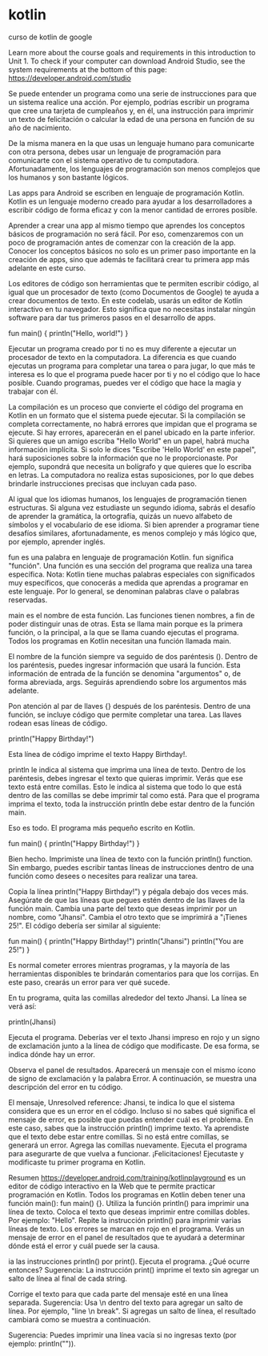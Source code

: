 # kotlin
curso de kotlin de google

Learn more about the course goals and requirements in this introduction to Unit 1. To check if your computer can download Android Studio, see the system requirements at the 
bottom of this page: https://developer.android.com/studio

Se puede entender un programa como una serie de instrucciones para que un sistema realice una acción. Por ejemplo, podrías escribir un programa que cree una tarjeta de cumpleaños
y, en él, una instrucción para imprimir un texto de felicitación o calcular la edad de una persona en función de su año de nacimiento.

De la misma manera en la que usas un lenguaje humano para comunicarte con otra persona, debes usar un lenguaje de programación para comunicarte con el sistema operativo de tu
computadora. Afortunadamente, los lenguajes de programación son menos complejos que los humanos y son bastante lógicos.

Las apps para Android se escriben en lenguaje de programación Kotlin. Kotlin es un lenguaje moderno creado para ayudar a los desarrolladores a escribir código de forma eficaz y
con la menor cantidad de errores posible.

Aprender a crear una app al mismo tiempo que aprendes los conceptos básicos de programación no será fácil. Por eso, comenzaremos con un poco de programación antes de comenzar 
con la creación de la app. Conocer los conceptos básicos no solo es un primer paso importante en la creación de apps, sino que además te facilitará crear tu primera app más
adelante en este curso.

Los editores de código son herramientas que te permiten escribir código, al igual que un procesador de texto (como Documentos de Google) te ayuda a crear documentos de texto. 
En este codelab, usarás un editor de Kotlin interactivo en tu navegador. Esto significa que no necesitas instalar ningún software para dar tus primeros pasos en el desarrollo 
de apps.

fun main() {
    println("Hello, world!")
}

Ejecutar un programa creado por ti no es muy diferente a ejecutar un procesador de texto en la computadora. La diferencia es que cuando ejecutas un programa para completar una
tarea o para jugar, lo que más te interesa es lo que el programa puede hacer por ti y no el código que lo hace posible. Cuando programas, puedes ver el código que hace la magia 
y trabajar con él.

La compilación es un proceso que convierte el código del programa en Kotlin en un formato que el sistema puede ejecutar. Si la compilación se completa correctamente, no habrá
errores que impidan que el programa se ejecute. Si hay errores, aparecerán en el panel ubicado en la parte inferior.
Si quieres que un amigo escriba "Hello World" en un papel, habrá mucha información implícita. Si solo le dices "Escribe 'Hello World' en este papel", hará suposiciones sobre la información que no le proporcionaste. Por ejemplo, supondrá que necesita un bolígrafo y que quieres que lo escriba en letras. La computadora no realiza estas suposiciones, por lo que debes brindarle instrucciones precisas que incluyan cada paso.

Al igual que los idiomas humanos, los lenguajes de programación tienen estructuras. Si alguna vez estudiaste un segundo idioma, sabrás el desafío de aprender la gramática, la ortografía, quizás un nuevo alfabeto de símbolos y el vocabulario de ese idioma. Si bien aprender a programar tiene desafíos similares, afortunadamente, es menos complejo y más lógico que, por ejemplo, aprender inglés.

fun es una palabra en lenguaje de programación Kotlin. fun significa "función". Una función es una sección del programa que realiza una tarea específica.
Nota: Kotlin tiene muchas palabras especiales con significados muy específicos, que conocerás a medida que aprendas a programar en este lenguaje. Por lo general, se denominan palabras clave o palabras reservadas.

main es el nombre de esta función. Las funciones tienen nombres, a fin de poder distinguir unas de otras. Esta se llama main porque es la primera función, o la principal, a la que se llama cuando ejecutas el programa. Todos los programas en Kotlin necesitan una función llamada main.

El nombre de la función siempre va seguido de dos paréntesis ().
Dentro de los paréntesis, puedes ingresar información que usará la función. Esta información de entrada de la función se denomina "argumentos" o, de forma abreviada, args. Seguirás aprendiendo sobre los argumentos más adelante.

Pon atención al par de llaves {} después de los paréntesis. Dentro de una función, se incluye código que permite completar una tarea. Las llaves rodean esas líneas de código.

println("Happy Birthday!")

Esta línea de código imprime el texto Happy Birthday!.

println le indica al sistema que imprima una línea de texto.
Dentro de los paréntesis, debes ingresar el texto que quieras imprimir.
Verás que ese texto está entre comillas. Esto le indica al sistema que todo lo que está dentro de las comillas se debe imprimir tal como está.
Para que el programa imprima el texto, toda la instrucción println debe estar dentro de la función main.

Eso es todo. El programa más pequeño escrito en Kotlin.

fun main() {
    println("Happy Birthday!")
}

Bien hecho. Imprimiste una línea de texto con la función println() function. Sin embargo, puedes escribir tantas líneas de instrucciones dentro de una función como desees o necesites para realizar una tarea.

Copia la línea println("Happy Birthday!") y pégala debajo dos veces más. Asegúrate de que las líneas que pegues estén dentro de las llaves de la función main.
Cambia una parte del texto que deseas imprimir por un nombre, como "Jhansi".
Cambia el otro texto que se imprimirá a "¡Tienes 25!".
El código debería ser similar al siguiente:

fun main() {
    println("Happy Birthday!")
    println("Jhansi")
    println("You are 25!")
}

Es normal cometer errores mientras programas, y la mayoría de las herramientas disponibles te brindarán comentarios para que los corrijas. En este paso, crearás un error para ver qué sucede.

En tu programa, quita las comillas alrededor del texto Jhansi. La línea se verá así:

println(Jhansi)

Ejecuta el programa. Deberías ver el texto Jhansi impreso en rojo y un signo de exclamación junto a la línea de código que modificaste. De esa forma, se indica dónde hay un error.

Observa el panel de resultados. Aparecerá un mensaje con el mismo ícono de signo de exclamación y la palabra Error. A continuación, se muestra una descripción del error en tu código.

El mensaje, Unresolved reference: Jhansi, te indica lo que el sistema considera que es un error en el código. Incluso si no sabes qué significa el mensaje de error, es posible que puedas entender cuál es el problema. En este caso, sabes que la instrucción println() imprime texto. Ya aprendiste que el texto debe estar entre comillas. Si no está entre comillas, se generará un error.
Agrega las comillas nuevamente.
Ejecuta el programa para asegurarte de que vuelva a funcionar.
¡Felicitaciones! Ejecutaste y modificaste tu primer programa en Kotlin.

 Resumen
https://developer.android.com/training/kotlinplayground es un editor de código interactivo en la Web que te permite practicar programación en Kotlin.
Todos los programas en Kotlin deben tener una función main(): fun main() {}.
Utiliza la función println() para imprimir una línea de texto.
Coloca el texto que deseas imprimir entre comillas dobles. Por ejemplo: "Hello".
Repite la instrucción println() para imprimir varias líneas de texto.
Los errores se marcan en rojo en el programa. Verás un mensaje de error en el panel de resultados que te ayudará a determinar dónde está el error y cuál puede ser la causa.

ia las instrucciones println() por print().
Ejecuta el programa. ¿Qué ocurre entonces?
Sugerencia: La instrucción print() imprime el texto sin agregar un salto de línea al final de cada string.

Corrige el texto para que cada parte del mensaje esté en una línea separada.
Sugerencia: Usa \n dentro del texto para agregar un salto de línea. Por ejemplo, "line \n break". Si agregas un salto de línea, el resultado cambiará como se muestra a continuación.

Sugerencia: Puedes imprimir una línea vacía si no ingresas texto (por ejemplo: println("")).

